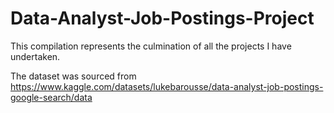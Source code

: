 # Data-Analyst-Job-Postings-Project
This compilation represents the culmination of all the projects I have undertaken.

The dataset was sourced from https://www.kaggle.com/datasets/lukebarousse/data-analyst-job-postings-google-search/data
